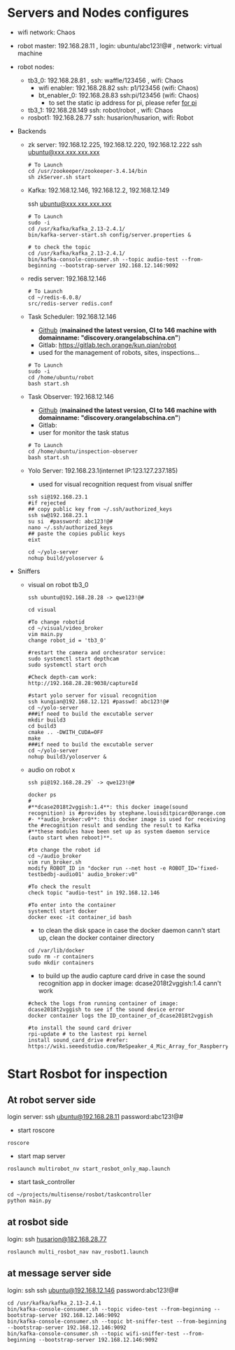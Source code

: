 # Servers and Nodes configures

* wifi network: Chaos

* robot master: 192.168.28.11 , login: ubuntu/abc123!@# , network: virtual machine

* robot nodes:

  * tb3_0: 192.168.28.81 , ssh: waffle/123456 , wifi: Chaos
    * wifi enabler: 192.168.28.82 ssh: p1/123456 (wifi: Chaos)
    * bt_enabler_0: 192.168.28.83 ssh:pi/123456 (wifi: Chaos)
      * to set the static ip address for pi, please refer [for pi](https://electrondust.com/2017/11/25/setting-raspberry-pi-wifi-static-ip-raspbian-stretch-lite/)
  * tb3_1: 192.168.28.149  ssh: robot/robot , wifi: Chaos
  * rosbot1: 192.168.28.77 ssh: husarion/husarion, wifi: Robot

* Backends

  * zk server: 192.168.12.225, 192.168.12.220, 192.168.12.222
    ssh ubuntu@xxx.xxx.xxx.xxx

    ```
    # To Launch
    cd /usr/zookeeper/zookeeper-3.4.14/bin
    sh zkServer.sh start 
    ```

  * Kafka: 192.168.12.146, 192.168.12.2, 192.168.12.149

    ssh ubuntu@xxx.xxx.xxx.xxx

    ```
    # To Launch
    sudo -i
    cd /usr/kafka/kafka_2.13-2.4.1/
    bin/kafka-server-start.sh config/server.properties &
    ```

    ```
    # to check the topic
    cd /usr/kafka/kafka_2.13-2.4.1/
    bin/kafka-console-consumer.sh --topic audio-test --from-beginning --bootstrap-server 192.168.12.146:9092
    ```

    

  * redis server: 192.168.12.146

    ```
    # To Launch
    cd ~/redis-6.0.8/
    src/redis-server redis.conf
    ```

  * Task Scheduler: 192.168.12.146
    * [Github](https://github.com/orange-cn/patrolling-robot.git) (**mainained the latest version, CI to 146 machine with domainname: "discovery.orangelabschina.cn"**)
    * Gitlab: https://gitlab.tech.orange/kun.qian/robot
    * used for the management of robots, sites, inspections...

    ```
    # To Launch
    sudo -i
    cd /home/ubuntu/robot
    bash start.sh
    ```
  * Task Observer: 192.168.12.146
    * [Github](https://github.com/orange-cn/inspection-observer.git) (**mainained the latest version, CI to 146 machine with domainname: "discovery.orangelabschina.cn"**)
    * Gitlab: 
    * user for monitor the task status
    ```
    # To Launch
    cd /home/ubuntu/inspection-observer
    bash start.sh
    ```
    
  * Yolo Server: 192.168.23.1(internet IP:123.127.237.185) 
    * used for visual recognition request from visual sniffer
    ```
    ssh si@192.168.23.1
    #if rejected
    ## copy public key from ~/.ssh/authorized_keys
    ssh sw@192.168.23.1
    su si  #password: abc123!@#
    nano ~/.ssh/authorized_keys
    ## paste the copies public keys
    eixt
    
    cd ~/yolo-server
    nohup build/yoloserver &
    ```

* Sniffers

  * visual on robot tb3_0

    ```
    ssh ubuntu@192.168.28.28 -> qwe123!@#
    
    cd visual
    
    #To change robotid
    cd ~/visual/video_broker
    vim main.py
    change robot_id = 'tb3_0'
    
    #restart the camera and orchesrator service:
    sudo systemctl start depthcam
    sudo systemctl start orch
    
    #Check depth-cam work:
    http://192.168.28.28:9038/captureId
    
    #start yolo server for visual recognition
    ssh kunqian@192.168.12.121 #passwd: abc123!@#
    cd ~/yolo-server
    ###if need to build the excutable server
    mkdir build3
    cd build3
    cmake .. -DWITH_CUDA=OFF
    make
    ###if need to build the excutable server
    cd ~/yolo-server
    nohup build3/yoloserver &
    ```

    

  * audio on robot x

    ```
    ssh pi@192.168.28.29` -> qwe123!@#
    
    docker ps
    #
    #**dcase2018t2vggish:1.4**: this docker image(sound recognition) is #provides by stephane.louisditpicard@orange.com
    #- **audio_broker:v0**: this docker image is used for receiving the #recognition result and sending the result to Kafka
    #**these modules have been set up as system daemon service (auto start when reboot)**.
    
    #to change the robot id
    cd ~/audio_broker
    vim run_broker.sh
    modify ROBOT_ID in "docker run --net host -e ROBOT_ID='fixed-testbedbj-audio01' audio_broker:v0"
    
    #To check the result
    check topic "audio-test" in 192.168.12.146
    
    #To enter into the container
    systemctl start docker
    docker exec -it container_id bash
    ```
      * to clean the disk space in case the docker daemon cann't start up, clean the docker container directory
      ```
      cd /var/lib/docker
      sudo rm -r containers
      sudo mkdir containers
      ```
      * to build up the audio capture card drive in case the sound recognition app in docker image: dcase2018t2vggish:1.4 cann't work
      ```
      #check the logs from running container of image: dcase2018t2vggish to see if the sound device error
      docker container logs the ID_container_of_dcase2018t2vggish
      
      #to install the sound card driver
      rpi-update # to the lastest rpi kernel
      install sound_card_drive #refer: https://wiki.seeedstudio.com/ReSpeaker_4_Mic_Array_for_Raspberry_Pi/ 
      ```
    
# Start Rosbot for inspection
## At robot server side
login server: ssh ubuntu@192.168.28.11 password:abc123!@#
* start roscore
```
roscore
```
* start map server
```
roslaunch multirobot_nv start_rosbot_only_map.launch
```
* start task_controller
```
cd ~/projects/multisense/rosbot/taskcontroller
python main.py
```
## at rosbot side
login: ssh husarion@182.168.28.77
```
roslaunch multi_rosbot_nav nav_rosbot1.launch
```
## at message server side
login: ssh ssh ubuntu@192.168.12.146 password:abc123!@#
```
cd /usr/kafka/kafka_2.13-2.4.1
bin/kafka-console-consumer.sh --topic video-test --from-beginning --bootstrap-server 192.168.12.146:9092
bin/kafka-console-consumer.sh --topic bt-sniffer-test --from-beginning --bootstrap-server 192.168.12.146:9092
bin/kafka-console-consumer.sh --topic wifi-sniffer-test --from-beginning --bootstrap-server 192.168.12.146:9092
```
